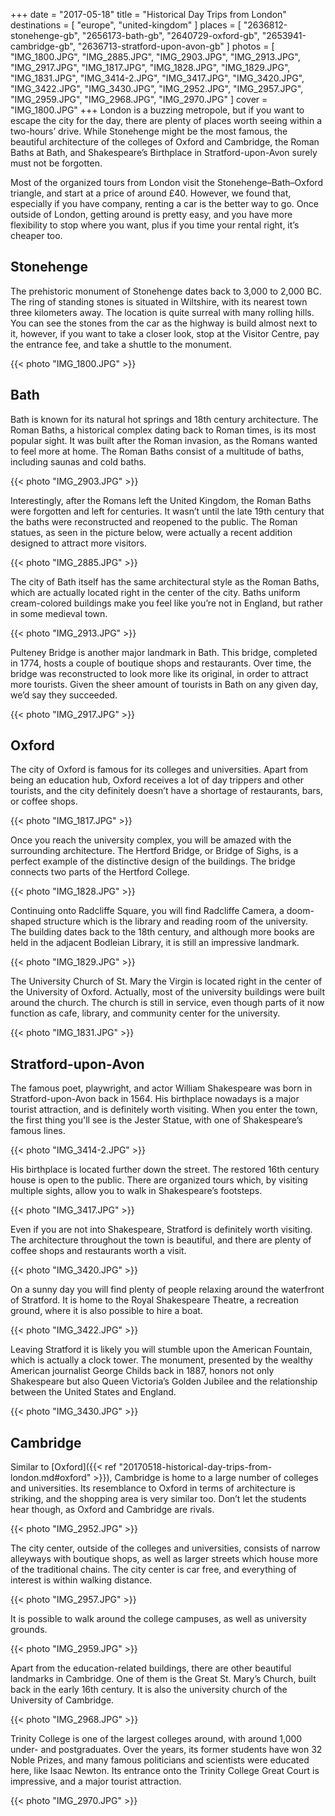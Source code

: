 +++
date    = "2017-05-18"
title   = "Historical Day Trips from London"
destinations = [ "europe", "united-kingdom" ]
places = [
  "2636812-stonehenge-gb", "2656173-bath-gb", "2640729-oxford-gb",
  "2653941-cambridge-gb", "2636713-stratford-upon-avon-gb"
]
photos = [
  "IMG_1800.JPG", "IMG_2885.JPG", "IMG_2903.JPG", "IMG_2913.JPG", "IMG_2917.JPG",
  "IMG_1817.JPG", "IMG_1828.JPG", "IMG_1829.JPG", "IMG_1831.JPG", "IMG_3414-2.JPG",
  "IMG_3417.JPG", "IMG_3420.JPG", "IMG_3422.JPG", "IMG_3430.JPG", "IMG_2952.JPG",
  "IMG_2957.JPG", "IMG_2959.JPG", "IMG_2968.JPG", "IMG_2970.JPG"
]
cover = "IMG_1800.JPG"
+++
London is a buzzing metropole, but if you want to escape the city for the day, there are plenty of places worth seeing within a two-hours’ drive. While Stonehenge might be the most famous, the beautiful architecture of the colleges of Oxford and Cambridge, the Roman Baths at Bath, and Shakespeare’s Birthplace in Stratford-upon-Avon surely must not be forgotten.
<!--more-->

Most of the organized tours from London visit the Stonehenge–Bath–Oxford triangle, and start at a price of around £40. However, we found that, especially if you have company, renting a car is the better way to go. Once outside of London, getting around is pretty easy, and you have more flexibility to stop where you want, plus if you time your rental right, it’s cheaper too.

## Stonehenge
The prehistoric monument of Stonehenge dates back to 3,000 to 2,000 BC. The ring of standing stones is situated in Wiltshire, with its nearest town three kilometers away. The location is quite surreal with many rolling hills. You can see the stones from the car as the highway is build almost next to it, however, if you want to take a closer look, stop at the Visitor Centre, pay the entrance fee, and take a shuttle to the monument.

{{< photo "IMG_1800.JPG" >}}

## Bath
Bath is known for its natural hot springs and 18th century architecture. The Roman Baths, a historical complex dating back to Roman times, is its most popular sight. It was built after the Roman invasion, as the Romans wanted to feel more at home. The Roman Baths consist of a multitude of baths, including saunas and cold baths.

{{< photo "IMG_2903.JPG" >}}

Interestingly, after the Romans left the United Kingdom, the Roman Baths were forgotten and left for centuries. It wasn’t until the late 19th century that the baths were reconstructed and reopened to the public. The Roman statues, as seen in the picture below, were actually a recent addition designed to attract more visitors.

{{< photo "IMG_2885.JPG" >}}

The city of Bath itself has the same architectural style as the Roman Baths, which are actually located right in the center of the city. Baths uniform cream-colored buildings make you feel like you’re not in England, but rather in some medieval town.

{{< photo "IMG_2913.JPG" >}}

Pulteney Bridge is another major landmark in Bath. This bridge, completed in 1774, hosts a couple of boutique shops and restaurants. Over time, the bridge was reconstructed to look more like its original, in order to attract more tourists. Given the sheer amount of tourists in Bath on any given day, we’d say they succeeded.

{{< photo "IMG_2917.JPG" >}}

## Oxford
The city of Oxford is famous for its colleges and universities. Apart from being an education hub, Oxford receives a lot of day trippers and other tourists, and the city definitely doesn’t have a shortage of restaurants, bars, or coffee shops.

{{< photo "IMG_1817.JPG" >}}

Once you reach the university complex, you will be amazed with the surrounding architecture. The Hertford Bridge, or Bridge of Sighs, is a perfect example of the distinctive design of the buildings. The bridge connects two parts of the Hertford College.

{{< photo "IMG_1828.JPG" >}}

Continuing onto Radcliffe Square, you will find Radcliffe Camera, a doom-shaped structure which is the library and reading room of the university. The building dates back to the 18th century, and although more books are held in the adjacent Bodleian Library, it is still an impressive landmark.

{{< photo "IMG_1829.JPG" >}}

The University Church of St. Mary the Virgin is located right in the center of the University of Oxford. Actually, most of the university buildings were built around the church. The church is still in service, even though parts of it now function as cafe, library, and community center for the university.

{{< photo "IMG_1831.JPG" >}}

## Stratford-upon-Avon
The famous poet, playwright, and actor William Shakespeare was born in Stratford-upon-Avon back in 1564. His birthplace nowadays is a major tourist attraction, and is definitely worth visiting. When you enter the town, the first thing you'll see is the Jester Statue, with one of Shakespeare’s famous lines.

{{< photo "IMG_3414-2.JPG" >}}

His birthplace is located further down the street. The restored 16th century house is open to the public. There are organized tours which, by visiting multiple sights, allow you to walk in Shakespeare’s footsteps.

{{< photo "IMG_3417.JPG" >}}

Even if you are not into Shakespeare, Stratford is definitely worth visiting. The architecture throughout the town is beautiful, and there are plenty of coffee shops and restaurants worth a visit.

{{< photo "IMG_3420.JPG" >}}

On a sunny day you will find plenty of people relaxing around the waterfront of Stratford. It is home to the Royal Shakespeare Theatre, a recreation ground, where it is also possible to hire a boat.

{{< photo "IMG_3422.JPG" >}}

Leaving Stratford it is likely you will stumble upon the American Fountain, which is actually a clock tower. The monument, presented by the wealthy American journalist George Childs back in 1887, honors not only Shakespeare but also Queen Victoria’s Golden Jubilee and the relationship between the United States and England.

{{< photo "IMG_3430.JPG" >}}

## Cambridge
Similar to [Oxford]({{< ref "20170518-historical-day-trips-from-london.md#oxford" >}}), Cambridge is home to a large number of colleges and universities. Its resemblance to Oxford in terms of architecture is striking, and the shopping area is very similar too. Don’t let the students hear though, as Oxford and Cambridge are rivals.

{{< photo "IMG_2952.JPG" >}}

The city center, outside of the colleges and universities, consists of narrow alleyways with boutique shops, as well as larger streets which house more of the traditional chains. The city center is car free, and everything of interest is within walking distance.

{{< photo "IMG_2957.JPG" >}}

It is possible to walk around the college campuses, as well as university grounds.

{{< photo "IMG_2959.JPG" >}}

Apart from the education-related buildings, there are other beautiful landmarks in Cambridge. One of them is the Great St. Mary’s Church, built back in the early 16th century. It is also the university church of the University of Cambridge.

{{< photo "IMG_2968.JPG" >}}

Trinity College is one of the largest colleges around, with around 1,000 under- and postgraduates. Over the years, its former students have won 32 Noble Prizes, and many famous politicians and scientists were educated here, like Isaac Newton. Its entrance onto the Trinity College Great Court is impressive, and a major tourist attraction.

{{< photo "IMG_2970.JPG" >}}